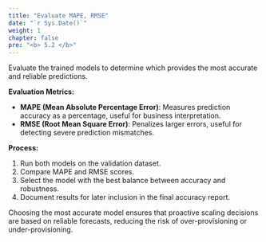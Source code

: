 ```yaml
---
title: "Evaluate MAPE, RMSE"
date: "`r Sys.Date()`"
weight: 1
chapter: false
pre: "<b> 5.2 </b>"
---
```


Evaluate the trained models to determine which provides the most accurate and reliable predictions.

**Evaluation Metrics:**
- **MAPE (Mean Absolute Percentage Error)**: Measures prediction accuracy as a percentage, useful for business interpretation.
- **RMSE (Root Mean Square Error)**: Penalizes larger errors, useful for detecting severe prediction mismatches.

**Process:**
1. Run both models on the validation dataset.
2. Compare MAPE and RMSE scores.
3. Select the model with the best balance between accuracy and robustness.
4. Document results for later inclusion in the final accuracy report.

Choosing the most accurate model ensures that proactive scaling decisions are based on reliable forecasts, reducing the risk of over-provisioning or under-provisioning.